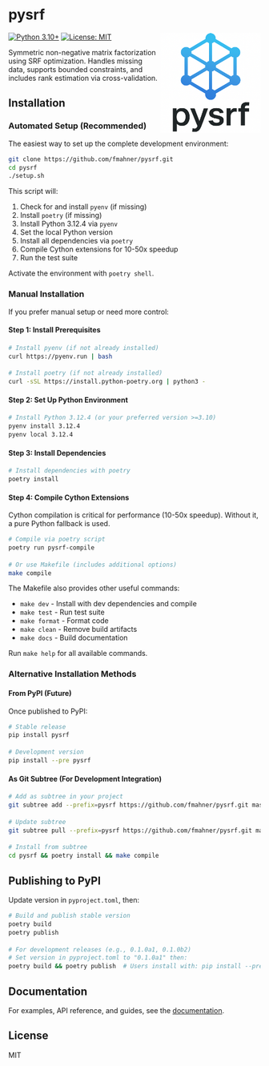 # pysrf


[![Python 3.10+](https://img.shields.io/badge/python-3.10+-blue.svg)](https://www.python.org/downloads/)
[![License: MIT](https://img.shields.io/badge/License-MIT-yellow.svg)](https://opensource.org/licenses/MIT)
<img src="assets/logo.png" alt="pysrf logo" width="200" align="right">

Symmetric non-negative matrix factorization using SRF optimization. Handles missing data, supports bounded constraints, and includes rank estimation via cross-validation.

## Installation

### Automated Setup (Recommended)

The easiest way to set up the complete development environment:

```bash
git clone https://github.com/fmahner/pysrf.git
cd pysrf
./setup.sh
```

This script will:
1. Check for and install `pyenv` (if missing)
2. Install `poetry` (if missing)
3. Install Python 3.12.4 via `pyenv`
4. Set the local Python version
5. Install all dependencies via `poetry`
6. Compile Cython extensions for 10-50x speedup
7. Run the test suite

Activate the environment with `poetry shell`.

### Manual Installation

If you prefer manual setup or need more control:

#### Step 1: Install Prerequisites

```bash
# Install pyenv (if not already installed)
curl https://pyenv.run | bash

# Install poetry (if not already installed)
curl -sSL https://install.python-poetry.org | python3 -
```

#### Step 2: Set Up Python Environment

```bash
# Install Python 3.12.4 (or your preferred version >=3.10)
pyenv install 3.12.4
pyenv local 3.12.4
```

#### Step 3: Install Dependencies

```bash
# Install dependencies with poetry
poetry install
```

#### Step 4: Compile Cython Extensions

Cython compilation is critical for performance (10-50x speedup). Without it, a pure Python fallback is used.

```bash
# Compile via poetry script
poetry run pysrf-compile

# Or use Makefile (includes additional options)
make compile
```

The Makefile also provides other useful commands:
- `make dev` - Install with dev dependencies and compile
- `make test` - Run test suite
- `make format` - Format code
- `make clean` - Remove build artifacts
- `make docs` - Build documentation

Run `make help` for all available commands.

### Alternative Installation Methods

#### From PyPI (Future)

Once published to PyPI:

```bash
# Stable release
pip install pysrf

# Development version
pip install --pre pysrf
```

#### As Git Subtree (For Development Integration)

```bash
# Add as subtree in your project
git subtree add --prefix=pysrf https://github.com/fmahner/pysrf.git master --squash

# Update subtree
git subtree pull --prefix=pysrf https://github.com/fmahner/pysrf.git master --squash

# Install from subtree
cd pysrf && poetry install && make compile
```

## Publishing to PyPI

Update version in `pyproject.toml`, then:

```bash
# Build and publish stable version
poetry build
poetry publish

# For development releases (e.g., 0.1.0a1, 0.1.0b2)
# Set version in pyproject.toml to "0.1.0a1" then:
poetry build && poetry publish  # Users install with: pip install --pre pysrf
```

## Documentation

For examples, API reference, and guides, see the [documentation](https://fmahner.github.io/pysrf/).

## License

MIT
